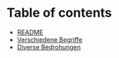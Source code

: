 # Table of contents

* [README](README.md)
* [Verschiedene Begriffe](verschiedene-begriffe.md)
* [Diverse Bedrohungen](diverse-bedrohungen.md)

